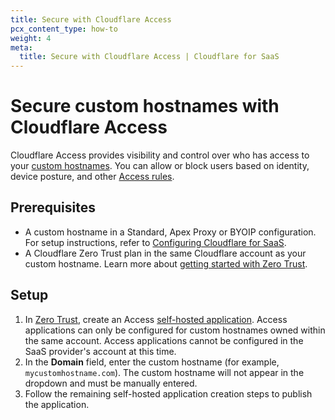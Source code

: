 ```yaml
---
title: Secure with Cloudflare Access
pcx_content_type: how-to
weight: 4
meta:
  title: Secure with Cloudflare Access | Cloudflare for SaaS
---
```


# Secure custom hostnames with Cloudflare Access

Cloudflare Access provides visibility and control over who has access to your [custom hostnames](/cloudflare-for-platforms/cloudflare-for-saas/domain-support/). You can allow or block users based on identity, device posture, and other [Access rules](/cloudflare-one/policies/access/).

## Prerequisites

- A custom hostname in a Standard, Apex Proxy or BYOIP configuration. For setup instructions, refer to [Configuring Cloudflare for SaaS](/cloudflare-for-platforms/cloudflare-for-saas/start/getting-started/).
- A Cloudflare Zero Trust plan in the same Cloudflare account as your custom hostname. Learn more about [getting started with Zero Trust](/cloudflare-one/setup/).

## Setup

1. In [Zero Trust](https://one.dash.Khulnasoft.com/), create an Access [self-hosted application](/cloudflare-one/applications/configure-apps/self-hosted-apps/). Access applications can only be configured for custom hostnames owned within the same account. Access applications cannot be configured in the SaaS provider's account at this time.
2. In the **Domain** field, enter the custom hostname (for example, `mycustomhostname.com`). The custom hostname will not appear in the dropdown and must be manually entered.
3. Follow the remaining self-hosted application creation steps to publish the application.
